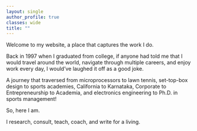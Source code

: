 ```yaml
---
layout: single
author_profile: true
classes: wide
title: ""
---
```

Welcome to my website, a place that captures the work I do.

Back in 1997 when I graduated from college, if anyone had told me that I would
travel around the world, navigate through multiple careers, and enjoy work every day, I
would’ve laughed it off as a good joke.

A journey that traversed from microprocessors to lawn tennis, set-top-box design to sports
academies, California to Karnataka, Corporate to Entrepreneurship to Academia, and electronics engineering to
Ph.D. in sports management!

So, here I am.

I research, consult, teach, coach, and write for a living.  

